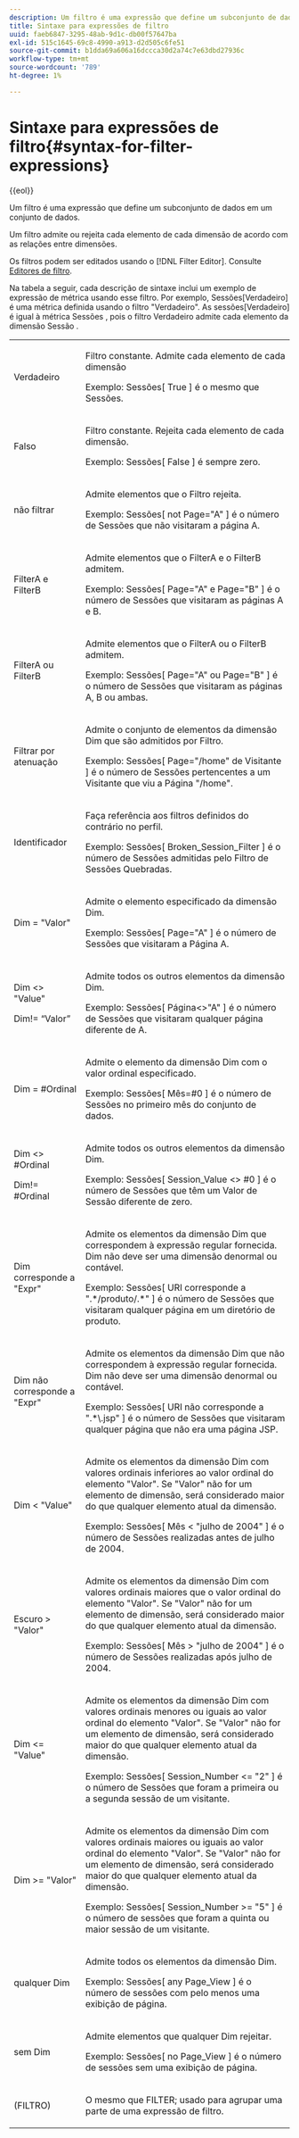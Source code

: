 ```yaml
---
description: Um filtro é uma expressão que define um subconjunto de dados em um conjunto de dados.
title: Sintaxe para expressões de filtro
uuid: faeb6847-3295-48ab-9d1c-db00f57647ba
exl-id: 515c1645-69c8-4990-a913-d2d505c6fe51
source-git-commit: b1dda69a606a16dccca30d2a74c7e63dbd27936c
workflow-type: tm+mt
source-wordcount: '789'
ht-degree: 1%

---
```


# Sintaxe para expressões de filtro{#syntax-for-filter-expressions}

{{eol}}

Um filtro é uma expressão que define um subconjunto de dados em um conjunto de dados.

Um filtro admite ou rejeita cada elemento de cada dimensão de acordo com as relações entre dimensões.

Os filtros podem ser editados usando o [!DNL Filter Editor]. Consulte [Editores de filtro](../../../home/c-get-started/c-analysis-vis/c-filter-editors/c-filter-editors.md#concept-2f343ecbed8240f18b0c1f1eccef11e3).

Na tabela a seguir, cada descrição de sintaxe inclui um exemplo de expressão de métrica usando esse filtro. Por exemplo, Sessões[Verdadeiro] é uma métrica definida usando o filtro &quot;Verdadeiro&quot;. As sessões[Verdadeiro] é igual à métrica Sessões , pois o filtro Verdadeiro admite cada elemento da dimensão Sessão .

<table id="table_5D66E6C11B384460BAAA7A6130214594"> 
 <tbody> 
  <tr> 
   <td colname="col1"> <p>Verdadeiro </p> </td> 
   <td colname="col2"> <p>Filtro constante. Admite cada elemento de cada dimensão </p> <p>Exemplo: Sessões[ True ] é o mesmo que Sessões. </p> </td> 
  </tr> 
  <tr> 
   <td colname="col1"> <p>Falso </p> </td> 
   <td colname="col2"> <p>Filtro constante. Rejeita cada elemento de cada dimensão. </p> <p>Exemplo: Sessões[ False ] é sempre zero. </p> </td> 
  </tr> 
  <tr> 
   <td colname="col1"> <p>não filtrar </p> </td> 
   <td colname="col2"> <p>Admite elementos que o Filtro rejeita. </p> <p>Exemplo: Sessões[ not Page="A" ] é o número de Sessões que não visitaram a página A. </p> </td> 
  </tr> 
  <tr> 
   <td colname="col1"> <p>FilterA e FilterB </p> </td> 
   <td colname="col2"> <p>Admite elementos que o FilterA e o FilterB admitem. </p> <p>Exemplo: Sessões[ Page="A" e Page="B" ] é o número de Sessões que visitaram as páginas A e B. </p> </td> 
  </tr> 
  <tr> 
   <td colname="col1"> <p>FilterA ou FilterB </p> </td> 
   <td colname="col2"> <p>Admite elementos que o FilterA ou o FilterB admitem. </p> <p>Exemplo: Sessões[ Page="A" ou Page="B" ] é o número de Sessões que visitaram as páginas A, B ou ambas. </p> </td> 
  </tr> 
  <tr> 
   <td colname="col1"> <p>Filtrar por atenuação </p> </td> 
   <td colname="col2"> <p>Admite o conjunto de elementos da dimensão Dim que são admitidos por Filtro. </p> <p>Exemplo: Sessões[ Page="/home" de Visitante ] é o número de Sessões pertencentes a um Visitante que viu a Página "/home". </p> </td> 
  </tr> 
  <tr> 
   <td colname="col1"> <p>Identificador </p> </td> 
   <td colname="col2"> <p>Faça referência aos filtros definidos do contrário no perfil. </p> <p>Exemplo: Sessões[ Broken_Session_Filter ] é o número de Sessões admitidas pelo Filtro de Sessões Quebradas. </p> </td> 
  </tr> 
  <tr> 
   <td colname="col1"> <p>Dim = "Valor" </p> </td> 
   <td colname="col2"> <p>Admite o elemento especificado da dimensão Dim. </p> <p>Exemplo: Sessões[ Page="A" ] é o número de Sessões que visitaram a Página A. </p> </td> 
  </tr> 
  <tr> 
   <td colname="col1"> <p>Dim &lt;&gt; "Value" </p> <p>Dim!= “Valor” </p> </td> 
   <td colname="col2"> <p>Admite todos os outros elementos da dimensão Dim. </p> <p>Exemplo: Sessões[ Página&lt;&gt;"A" ] é o número de Sessões que visitaram qualquer página diferente de A. </p> </td> 
  </tr> 
  <tr> 
   <td colname="col1"> Dim = #Ordinal </td> 
   <td colname="col2"> <p>Admite o elemento da dimensão Dim com o valor ordinal especificado. </p> <p>Exemplo: Sessões[ Mês=#0 ] é o número de Sessões no primeiro mês do conjunto de dados. </p> </td> 
  </tr> 
  <tr> 
   <td colname="col1"> <p>Dim &lt;&gt; #Ordinal </p> <p>Dim!= #Ordinal </p> </td> 
   <td colname="col2"> <p>Admite todos os outros elementos da dimensão Dim. </p> <p>Exemplo: Sessões[ Session_Value &lt;&gt; #0 ] é o número de Sessões que têm um Valor de Sessão diferente de zero. </p> </td> 
  </tr> 
  <tr> 
   <td colname="col1"> <p>Dim corresponde a "Expr" </p> </td> 
   <td colname="col2"> <p>Admite os elementos da dimensão Dim que correspondem à expressão regular fornecida. Dim não deve ser uma dimensão denormal ou contável. </p> <p>Exemplo: Sessões[ URI corresponde a ".*/produto/.*" ] é o número de Sessões que visitaram qualquer página em um diretório de produto. </p> </td> 
  </tr> 
  <tr> 
   <td colname="col1"> <p>Dim não corresponde a "Expr" </p> </td> 
   <td colname="col2"> <p>Admite os elementos da dimensão Dim que não correspondem à expressão regular fornecida. Dim não deve ser uma dimensão denormal ou contável. </p> <p>Exemplo: Sessões[ URI não corresponde a ".*\.jsp" ] é o número de Sessões que visitaram qualquer página que não era uma página JSP. </p> </td> 
  </tr> 
  <tr> 
   <td colname="col1"> <p>Dim &lt; "Value" </p> </td> 
   <td colname="col2"> <p>Admite os elementos da dimensão Dim com valores ordinais inferiores ao valor ordinal do elemento "Valor". Se "Valor" não for um elemento de dimensão, será considerado maior do que qualquer elemento atual da dimensão. </p> <p>Exemplo: Sessões[ Mês &lt; "julho de 2004" ] é o número de Sessões realizadas antes de julho de 2004. </p> </td> 
  </tr> 
  <tr> 
   <td colname="col1"> <p>Escuro &gt; "Valor" </p> </td> 
   <td colname="col2"> <p>Admite os elementos da dimensão Dim com valores ordinais maiores que o valor ordinal do elemento "Valor". Se "Valor" não for um elemento de dimensão, será considerado maior do que qualquer elemento atual da dimensão. </p> <p>Exemplo: Sessões[ Mês &gt; "julho de 2004" ] é o número de Sessões realizadas após julho de 2004. </p> </td> 
  </tr> 
  <tr> 
   <td colname="col1"> <p>Dim &lt;= "Value" </p> </td> 
   <td colname="col2"> <p>Admite os elementos da dimensão Dim com valores ordinais menores ou iguais ao valor ordinal do elemento "Valor". Se "Valor" não for um elemento de dimensão, será considerado maior do que qualquer elemento atual da dimensão. </p> <p>Exemplo: Sessões[ Session_Number &lt;= "2" ] é o número de Sessões que foram a primeira ou a segunda sessão de um visitante. </p> </td> 
  </tr> 
  <tr> 
   <td colname="col1"> Dim &gt;= "Valor" </td> 
   <td colname="col2"> <p>Admite os elementos da dimensão Dim com valores ordinais maiores ou iguais ao valor ordinal do elemento "Valor". Se "Valor" não for um elemento de dimensão, será considerado maior do que qualquer elemento atual da dimensão. </p> <p>Exemplo: Sessões[ Session_Number &gt;= "5" ] é o número de sessões que foram a quinta ou maior sessão de um visitante. </p> </td> 
  </tr> 
  <tr> 
   <td colname="col1"> <p>qualquer Dim </p> </td> 
   <td colname="col2"> <p>Admite todos os elementos da dimensão Dim. </p> <p>Exemplo: Sessões[ any Page_View ] é o número de sessões com pelo menos uma exibição de página. </p> </td> 
  </tr> 
  <tr> 
   <td colname="col1"> <p>sem Dim </p> </td> 
   <td colname="col2"> <p>Admite elementos que qualquer Dim rejeitar. </p> <p>Exemplo: Sessões[ no Page_View ] é o número de sessões sem uma exibição de página. </p> </td> 
  </tr> 
  <tr> 
   <td colname="col1"> <p>(FILTRO) </p> </td> 
   <td colname="col2"> <p>O mesmo que FILTER; usado para agrupar uma parte de uma expressão de filtro. </p> </td> 
  </tr> 
 </tbody> 
</table>
